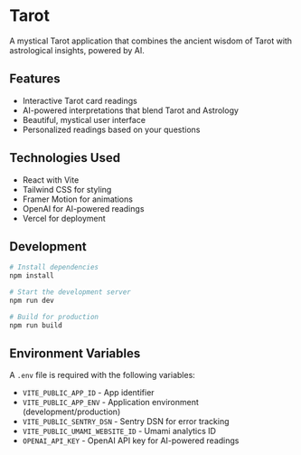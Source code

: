 # Tarot

A mystical Tarot application that combines the ancient wisdom of Tarot with astrological insights, powered by AI.

## Features

- Interactive Tarot card readings
- AI-powered interpretations that blend Tarot and Astrology
- Beautiful, mystical user interface
- Personalized readings based on your questions

## Technologies Used

- React with Vite
- Tailwind CSS for styling
- Framer Motion for animations
- OpenAI for AI-powered readings
- Vercel for deployment

## Development

```bash
# Install dependencies
npm install

# Start the development server
npm run dev

# Build for production
npm run build
```

## Environment Variables

A `.env` file is required with the following variables:

- `VITE_PUBLIC_APP_ID` - App identifier
- `VITE_PUBLIC_APP_ENV` - Application environment (development/production)
- `VITE_PUBLIC_SENTRY_DSN` - Sentry DSN for error tracking
- `VITE_PUBLIC_UMAMI_WEBSITE_ID` - Umami analytics ID
- `OPENAI_API_KEY` - OpenAI API key for AI-powered readings
